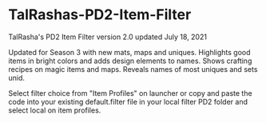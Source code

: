# TalRashas-PD2-Item-Filter <br>
TalRasha's PD2 Item Filter version 2.0 updated July 18, 2021 <br>

Updated for Season 3 with new mats, maps and uniques. Highlights good items in bright colors and adds design elements to names. Shows crafting recipes on magic items and maps. Reveals names of most uniques and sets unid.<br>

Select filter choice from "Item Profiles" on launcher or copy and paste the code into your existing default.filter file in your local filter PD2 folder and select local on item profiles.
